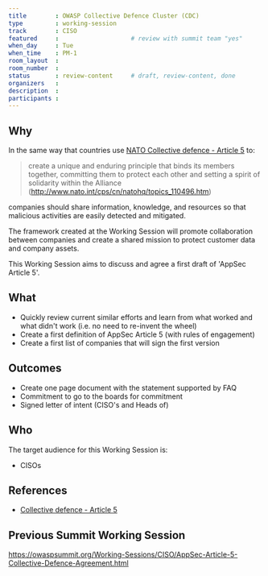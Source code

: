 ```yaml
---
title        : OWASP Collective Defence Cluster (CDC)
type         : working-session
track        : CISO
featured     :                    # review with summit team "yes"
when_day     : Tue
when_time    : PM-1
room_layout  :
room_number  :
status       : review-content     # draft, review-content, done
organizers   :
description  :
participants :
---
```


## Why

In the same way that countries use [NATO Collective defence - Article 5](http://www.nato.int/cps/cn/natohq/topics_110496.htm)
 to:

 > create a unique and enduring principle that binds its members together, committing
 > them to protect each other and setting a spirit of solidarity within the Alliance
 (http://www.nato.int/cps/cn/natohq/topics_110496.htm)

companies should share information, knowledge, and resources so that malicious activities are easily detected and mitigated.

The framework created at the Working Session will promote collaboration between companies and create a shared mission to
protect customer data and company assets.

This Working Session aims to discuss and agree a first draft of 'AppSec Article 5'.

## What

 - Quickly review current similar efforts and learn from what worked and what didn't work (i.e. no need to re-invent the wheel)
 - Create a first definition of AppSec Article 5 (with rules of engagement)
 - Create a first list of companies that will sign the first version

## Outcomes

- Create one page document with the statement supported by FAQ
- Commitment to go to the boards for commitment
- Signed letter of intent (CISO's and Heads of)

## Who

The target audience for this Working Session is:

 - CISOs

## References

 - [Collective defence - Article 5](http://www.nato.int/cps/cn/natohq/topics_110496.htm)



## Previous Summit Working Session

https://owaspsummit.org/Working-Sessions/CISO/AppSec-Article-5-Collective-Defence-Agreement.html
